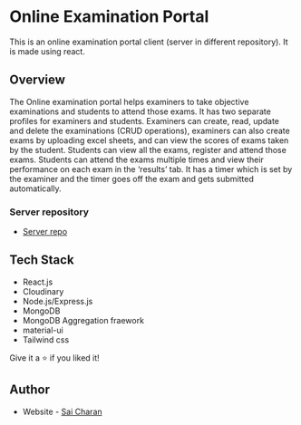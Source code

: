 # Online Examination Portal
This is an online examination portal client (server in different repository). It is made using react.

## Overview
The Online examination portal helps examiners to take objective examinations and students to attend those exams. It has two separate profiles for examiners and students. 
Examiners can create, read, update and delete the examinations (CRUD operations), examiners can also create exams by uploading excel sheets, and can view the scores of exams taken by the student.
Students can view all the exams, register and attend those exams. Students can attend the exams multiple times and view their performance on each exam in the ‘results’ tab. It has a timer which is set by the examiner and the timer goes off the exam and gets submitted automatically.


### Server repository
- [Server repo](https://github.com/Saicharan0662/online-examination-portal-server)

## Tech Stack
- React.js
- Cloudinary
- Node.js/Express.js
- MongoDB
- MongoDB Aggregation fraework
- material-ui
- Tailwind css

Give it a ⭐ if you liked it!

## Author
- Website - [Sai Charan](https://saicharan006.netlify.app/)
